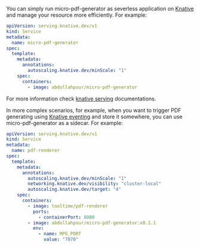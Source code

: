 You can simply run micro-pdf-generator as severless application on [Knative](knative.dev) and manage your resource more efficiently. For example:

```yaml
apiVersion: serving.knative.dev/v1
kind: Service
metadata:
  name: micro-pdf-generator
spec:
  template:
    metadata:
      annotations:
        autoscaling.knative.dev/minScale: "1"
    spec:
      containers:
        - image: abdollahpour/micro-pdf-generator
```

For more information check [knative serving](https://knative.dev/docs/serving/) documentations.

In more complex scenarios, for example, when you want to trigger PDF generating using [Knative eventing](https://knative.dev/docs/eventing/) and store it somewhere, you can use micro-pdf-generator as a sidecar. For example:

```yaml
apiVersion: serving.knative.dev/v1
kind: Service
metadata:
  name: pdf-renderer
spec:
  template:
    metadata:
      annotations:
        autoscaling.knative.dev/minScale: "1"
        networking.knative.dev/visibility: "cluster-local"
        autoscaling.knative.dev/target: "4"
    spec:
      containers:
        - image: tooltime/pdf-renderer
          ports:
            - containerPort: 8080
        - image: abdollahpour/micro-pdf-generator:v0.1.1
          env:
            - name: MPG_PORT
              value: "7070"
```
